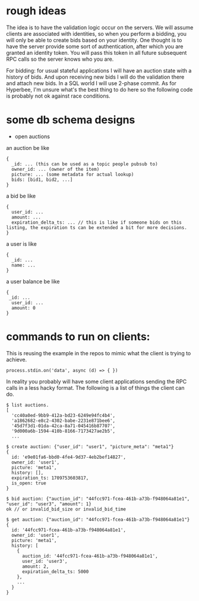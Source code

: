 # rough ideas

The idea is to have the validation logic occur on the servers. We will assume clients are associated with identities, so when you perform a bidding, you will only be able to create bids based on your identity. One thought is to have the server provide some sort of authentication, after which you are granted an identity token. You will pass this token in all future subsequent RPC calls so the server knows who you are.

For bidding: for usual stateful applications I will have an auction state with a history of bids. And upon receiving new bids I will do the validation there and attach new bids. In a SQL world I will use 2-phase commit. As for Hyperbee, I'm unsure what's the best thing to do here so the following code is probably not ok against race conditions.

# some db schema designs

* open auctions

an auction be like 

```
{
  _id: ... (this can be used as a topic people pubsub to)
  owner_id: ... (owner of the item)
  picture: ... (some metadata for actual lookup)
  bids: [bid1, bid2, ...]
}
```

a bid be like 

```
{
  user_id: ...
  amount: ...
  expiration_delta_ts: ... // this is like if someone bids on this listing, the expiration ts can be extended a bit for more decisions. 
}
```

a user is like 

```
{
  _id: ...
  name: ...
}
```

a user balance be like

```
{
 _id: ...
  user_id: ... 
  amount: 0
} 
```

# commands to run on clients:

This is reusing the example in the repos to mimic what the client is trying to achieve.

```
process.stdin.on('data', async (d) => { })
```

In reality you probably will have some client applications sending the RPC calls in a less hacky format. The following is a list of things the client can do.

```
$ list auctions.
[
  'cc40a0ed-9bb9-412a-bd23-6249e94fc4b4',
  'a1862682-e8c2-4302-babe-2231e871bee6',
  '45d7f3d1-01da-42ca-8a71-045416b87707',
  '9d000a6b-1594-410b-8166-7173427ae2b5',
  ...

$ create auction: {"user_id": "user1", "picture_meta": "meta1"}
{
  id: 'e9e01fa6-bbd0-4fe4-9d37-4eb2bef14827',
  owner_id: 'user1',
  picture: 'meta1',
  history: [],
  expiration_ts: 1709753603817,
  is_open: true
}

$ bid auction: {"auction_id": "44fcc971-fcea-461b-a73b-f948064a81e1", "user_id": "user3", "amount": 1}
ok // or invalid_bid_size or invalid_bid_time

$ get auction: {"auction_id": "44fcc971-fcea-461b-a73b-f948064a81e1"}
{
  id: '44fcc971-fcea-461b-a73b-f948064a81e1',
  owner_id: 'user1',
  picture: 'meta1',
  history: [
    {
      auction_id: '44fcc971-fcea-461b-a73b-f948064a81e1',
      user_id: 'user3',
      amount: 2,
      expiration_delta_ts: 5000
    },
    ...
  }
}
```